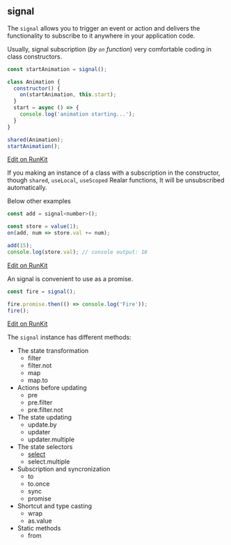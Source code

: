 ## signal

The `signal` allows you to trigger an event or action and delivers the functionality to subscribe to it anywhere in your application code.

Usually, signal subscription (_by `on` function_) very comfortable coding in class constructors.

```javascript
const startAnimation = signal();

class Animation {
  constructor() {
    on(startAnimation, this.start);
  }
  start = async () => {
    console.log('animation starting...');
  }
}

shared(Animation);
startAnimation();
```
[Edit on RunKit](https://runkit.com/betula/602f62db23b6cd001adc5dfa)

If you making an instance of a class with a subscription in the constructor, though `shared`, `useLocal`, `useScoped` Realar functions, It will be unsubscribed automatically.

Below other examples

```javascript
const add = signal<number>();

const store = value(1);
on(add, num => store.val += num);

add(15);
console.log(store.val); // console output: 16
```
[Edit on RunKit](https://runkit.com/betula/6013af7649e8720019c9cf2a)

An signal is convenient to use as a promise.

```javascript
const fire = signal();

fire.promise.then(() => console.log('Fire'));
fire();

```
[Edit on RunKit](https://runkit.com/betula/601e3b0056b62d001bfa391b)

The `signal` instance has different methods:

- The state transformation
  - filter
  - filter.not
  - map
  - map.to
- Actions before updating
  - pre
  - pre.filter
  - pre.filter.not
- The state updating
  - update.by
  - updater
  - updater.multiple
- The state selectors
  - [select](#select)
  - select.multiple
- Subscription and syncronization
  - to
  - to.once
  - sync
  - promise
- Shortcut and type casting
  - wrap
  - as.value
- Static methods
  - from
